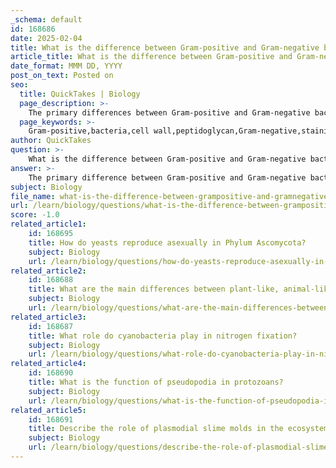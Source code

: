 ```yaml
---
_schema: default
id: 168686
date: 2025-02-04
title: What is the difference between Gram-positive and Gram-negative bacteria in terms of cell wall composition?
article_title: What is the difference between Gram-positive and Gram-negative bacteria in terms of cell wall composition?
date_format: MMM DD, YYYY
post_on_text: Posted on
seo:
  title: QuickTakes | Biology
  page_description: >-
    The primary differences between Gram-positive and Gram-negative bacteria lie in their cell wall composition, which affects their reaction to Gram staining, specifically the thickness of the peptidoglycan layer and the presence of an outer membrane.
  page_keywords: >-
    Gram-positive,bacteria,cell wall,peptidoglycan,Gram-negative,staining properties,crystal violet,safranin,thickness,outer membrane,microbiology
author: QuickTakes
question: >-
    What is the difference between Gram-positive and Gram-negative bacteria in terms of cell wall composition?
answer: >-
    The primary difference between Gram-positive and Gram-negative bacteria lies in their cell wall composition, which significantly affects their staining properties during the Gram staining procedure.\n\n1. **Gram-positive Bacteria**:\n   - **Cell Wall Composition**: Gram-positive bacteria have a thick peptidoglycan layer, which can be several layers deep. This thick layer is responsible for retaining the crystal violet dye used in the Gram staining process.\n   - **Staining Response**: When subjected to Gram staining, the crystal violet dye penetrates the thick peptidoglycan layer and forms a complex with iodine, which enhances its retention. During the decolorization step with alcohol, the dye is not washed out, resulting in the cells appearing violet under the microscope.\n\n2. **Gram-negative Bacteria**:\n   - **Cell Wall Composition**: In contrast, Gram-negative bacteria have a much thinner peptidoglycan layer, which is located between an inner cytoplasmic membrane and an outer membrane. The outer membrane contains lipopolysaccharides, which contribute to the structural integrity and protection of the bacteria.\n   - **Staining Response**: During the Gram staining process, the thinner peptidoglycan layer does not retain the crystal violet dye after the alcohol rinse. Consequently, these bacteria lose the initial violet color and are counterstained with a red dye (safranin), resulting in them appearing pink or red under the microscope.\n\nIn summary, the key differences in cell wall composition between Gram-positive and Gram-negative bacteria are:\n- **Thickness of Peptidoglycan**: Thick in Gram-positive, thin in Gram-negative.\n- **Presence of Outer Membrane**: Absent in Gram-positive, present in Gram-negative.\n- **Staining Outcome**: Violet for Gram-positive, pink/red for Gram-negative after Gram staining. \n\nThis distinction is crucial in microbiology for identifying bacterial species and determining appropriate treatment options.
subject: Biology
file_name: what-is-the-difference-between-grampositive-and-gramnegative-bacteria-in-terms-of-cell-wall-composition.md
url: /learn/biology/questions/what-is-the-difference-between-grampositive-and-gramnegative-bacteria-in-terms-of-cell-wall-composition
score: -1.0
related_article1:
    id: 168695
    title: How do yeasts reproduce asexually in Phylum Ascomycota?
    subject: Biology
    url: /learn/biology/questions/how-do-yeasts-reproduce-asexually-in-phylum-ascomycota
related_article2:
    id: 168688
    title: What are the main differences between plant-like, animal-like, and fungal-like protists?
    subject: Biology
    url: /learn/biology/questions/what-are-the-main-differences-between-plantlike-animallike-and-fungallike-protists
related_article3:
    id: 168687
    title: What role do cyanobacteria play in nitrogen fixation?
    subject: Biology
    url: /learn/biology/questions/what-role-do-cyanobacteria-play-in-nitrogen-fixation
related_article4:
    id: 168690
    title: What is the function of pseudopodia in protozoans?
    subject: Biology
    url: /learn/biology/questions/what-is-the-function-of-pseudopodia-in-protozoans
related_article5:
    id: 168691
    title: Describe the role of plasmodial slime molds in the ecosystem.
    subject: Biology
    url: /learn/biology/questions/describe-the-role-of-plasmodial-slime-molds-in-the-ecosystem
---
```


&nbsp;